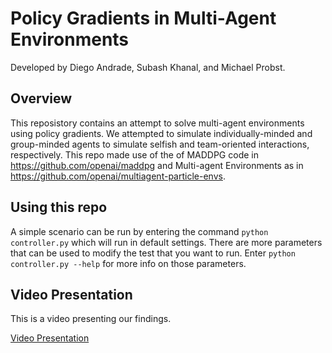 # Policy Gradients in Multi-Agent Environments
Developed by Diego Andrade, Subash Khanal, and Michael Probst.

## Overview
This reposistory contains an attempt to solve multi-agent environments using policy gradients. We attempted to simulate individually-minded and group-minded agents to simulate selfish and team-oriented interactions, respectively. This repo made use of the of MADDPG code in https://github.com/openai/maddpg  and  Multi-agent Environments as in https://github.com/openai/multiagent-particle-envs.

## Using this repo
A simple scenario can be run by entering the command `python controller.py` which will run in default settings. There are more parameters that can be used to modify the test that you want to run. Enter `python controller.py --help` for more info on those parameters.

## Video Presentation
This is a video presenting our findings.

[Video Presentation](https://www.youtube.com/watch?v=YghnwiX2x-8&feature=emb_title)
